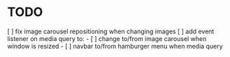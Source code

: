 # TODO
[ ] fix image carousel repositioning when changing images
[ ] add event listener on media query to: 
    - [ ] change to/from image carousel when window is resized
    - [ ] navbar to/from hamburger menu when media query 
